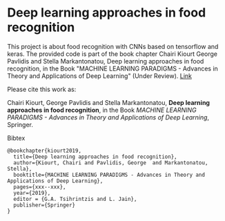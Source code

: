 # Deep learning approaches in food recognition

This project is about food recognition with CNNs based on tensorflow and keras. The provided code is part of the book chapter
Chairi Kiourt George Pavlidis and Stella Markantonatou, Deep learning approaches in food recognition, in the Book "MACHINE LEARNING PARADIGMS - Advances in Theory and Applications of Deep Learning" (Under Review). [Link](https://test.com/)

Please cite this work as:

Chairi Kiourt, George Pavlidis and Stella Markantonatou, __Deep learning approaches in food recognition__, in the Book _MACHINE LEARNING PARADIGMS - Advances in Theory and Applications of Deep Learning_, Springer.


Bibtex
```
@bookchapter{kiourt2019,
  title={Deep learning approaches in food recognition},
  author={Kiourt, Chairi and Pavlidis, George  and Markantonatou, Stella},
  booktitle={MACHINE LEARNING PARADIGMS - Advances in Theory and Applications of Deep Learning},
  pages={xxx--xxx},
  year={2019},
  editor = {G.A. Tsihrintzis and L. Jain}, 
  publisher={Springer}
}

```
